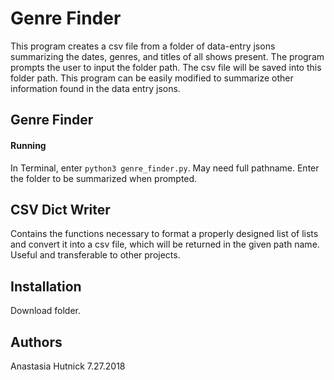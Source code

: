 # Genre Finder
This program creates a csv file from a folder of data-entry jsons summarizing
the dates, genres, and titles of all shows present. The program prompts the
user to input the folder path. The csv file will be saved into this folder path.
This program can be easily modified to summarize other information found in
the data entry jsons.

## Genre Finder
#### Running
In Terminal, enter ``python3 genre_finder.py``. May need full pathname. Enter
the folder to be summarized when prompted.

## CSV Dict Writer
Contains the functions necessary to format a properly designed list of lists and convert it
into a csv file, which will be returned in the given path name. Useful and transferable
to other projects.

## Installation
Download folder.

## Authors
Anastasia Hutnick 7.27.2018
